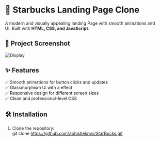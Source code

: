 # 🚀 Starbucks  Landing Page Clone  

A modern and visually appealing landing Page with smooth animations and UI. Built with **HTML, CSS, and JavaScript**.  

## 🎨 Project Screenshot  

![Display](https://github.com/user-attachments/assets/6eaa5fa4-74b1-4bb5-9dd1-be663fb6b371)


## ✨ Features  
✅ Smooth animations for button clicks and updates  
✅ Glassmorphism UI with a effect  
✅ Responsive design for different screen sizes  
✅ Clean and professional-level CSS  

## 🛠 Installation  

1. Clone the repository:  
   git clone https://github.com/abhisheknys/StarBucks.git
